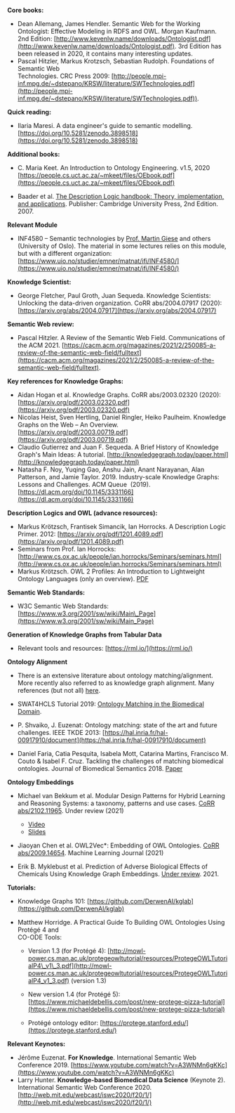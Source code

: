 **Core books:**  

*   Dean Allemang, James Hendler. Semantic Web for the Working Ontologist: Effective Modeling in RDFS and OWL. Morgan Kaufmann. 2nd Edition: [http://www.kevenlw.name/downloads/Ontologist.pdf](http://www.kevenlw.name/downloads/Ontologist.pdf). 3rd Edition has been released in 2020, it contains many interesting updates.
*   Pascal Hitzler, Markus Krotzsch, Sebastian Rudolph. Foundations of Semantic Web  
    Technologies. CRC Press 2009: [http://people.mpi-inf.mpg.de/~dstepano/KRSW/literature/SWTechnologies.pdf](http://people.mpi-inf.mpg.de/~dstepano/KRSW/literature/SWTechnologies.pdf)).
    

**Quick reading:**

*   Ilaria Maresi. A data engineer's guide to semantic modelling. [https://doi.org/10.5281/zenodo.3898518](https://doi.org/10.5281/zenodo.3898518)



**Additional books:**  

*   C. Maria Keet. An Introduction to Ontology Engineering. v1.5, 2020  
    [https://people.cs.uct.ac.za/~mkeet/files/OEbook.pdf](https://people.cs.uct.ac.za/~mkeet/files/OEbook.pdf)

*   Baader et al. [The Description Logic handbook: Theory, implementation, and applications](https://www.researchgate.net/publication/230745455_The_Description_Logic_Handbook_Theory_Implementation_and_Applications). Publisher: Cambridge University Press, 2nd Edition. 2007.

  


**Relevant Module**

*   INF4580 – Semantic technologies by [Prof. Martin Giese](https://www.mn.uio.no/ifi/english/people/aca/martingi/) and others (University of Oslo). The material in some lectures relies on this module, but with a different organization: [https://www.uio.no/studier/emner/matnat/ifi/INF4580/](https://www.uio.no/studier/emner/matnat/ifi/INF4580/)
  
  

**Knowledge Scientist:**  

*   George Fletcher, Paul Groth, Juan Sequeda. Knowledge Scientists: Unlocking the data-driven organization. CoRR abs/2004.07917 (2020): [https://arxiv.org/abs/2004.07917](https://arxiv.org/abs/2004.07917)  
      

 
**Semantic Web review:**  

*   Pascal Hitzler. A Review of the Semantic Web Field. Communications of the ACM 2021. [https://cacm.acm.org/magazines/2021/2/250085-a-review-of-the-semantic-web-field/fulltext](https://cacm.acm.org/magazines/2021/2/250085-a-review-of-the-semantic-web-field/fulltext). 
      

**Key references for Knowledge Graphs:**  

*   Aidan Hogan et al. Knowledge Graphs. CoRR abs/2003.02320 (2020): [https://arxiv.org/pdf/2003.02320.pdf](https://arxiv.org/pdf/2003.02320.pdf)
*   Nicolas Heist, Sven Hertling, Daniel Ringler, Heiko Paulheim. Knowledge Graphs on the Web – An Overview. [https://arxiv.org/pdf/2003.00719.pdf](https://arxiv.org/pdf/2003.00719.pdf)
*   Claudio Gutierrez and Juan F. Sequeda. A Brief History of Knowledge Graph's Main Ideas: A tutorial. [http://knowledgegraph.today/paper.html](http://knowledgegraph.today/paper.html)
*   Natasha F. Noy, Yuqing Gao, Anshu Jain, Anant Narayanan, Alan Patterson, and Jamie Taylor. 2019. Industry-scale Knowledge Graphs: Lessons and Challenges. ACM Queue  (2019). [https://dl.acm.org/doi/10.1145/3331166](https://dl.acm.org/doi/10.1145/3331166) 
      
    

**Description Logics and OWL (advance resources):**

*   Markus Krötzsch, Frantisek Simancik, Ian Horrocks. A Description Logic Primer. 2012: [https://arxiv.org/pdf/1201.4089.pdf](https://arxiv.org/pdf/1201.4089.pdf)
*   Seminars from Prof. Ian Horrocks: [http://www.cs.ox.ac.uk/people/ian.horrocks/Seminars/seminars.html](http://www.cs.ox.ac.uk/people/ian.horrocks/Seminars/seminars.html)      
*   Markus Krötzsch. OWL 2 Profiles: An Introduction to Lightweight Ontology Languages (only an overview). [PDF](https://citeseerx.ist.psu.edu/viewdoc/download?doi=10.1.1.649.1727&rep=rep1&type=pdf)


    

**Semantic Web Standards:**  

*   W3C Semantic Web Standards: [https://www.w3.org/2001/sw/wiki/Main\_Page](https://www.w3.org/2001/sw/wiki/Main_Page)  
        



**Generation of Knowledge Graphs from Tabular Data**

* Relevant tools and resources: [https://rml.io/](https://rml.io/)


**Ontology Alignment**
    
* There is an extensive literature about ontology matching/alignment. More recently also referred to as knowledge graph alignment. Many references (but not all) [here](http://ontologymatching.org/publications.html).

* SWAT4HCLS Tutorial 2019: [Ontology Matching in the Biomedical Domain](https://drive.google.com/file/d/1hg3CqTk-snO3hmdyPbcn1_mVk-VJ0Inj/view?usp=sharing).

* P. Shvaiko, J. Euzenat:  Ontology matching: state of the art and future challenges.  IEEE TKDE 2013: [https://hal.inria.fr/hal-00917910/document](https://hal.inria.fr/hal-00917910/document)

* Daniel Faria, Catia Pesquita, Isabela Mott, Catarina Martins, Francisco M. Couto & Isabel F. Cruz. Tackling the challenges of matching biomedical ontologies. Journal of Biomedical Semantics 2018. [Paper](https://jbiomedsem.biomedcentral.com/articles/10.1186/s13326-017-0170-9)


**Ontology Embeddings**

*   Michael van Bekkum et al. Modular Design Patterns for Hybrid Learning and Reasoning Systems: a taxonomy, patterns and use cases. [CoRR abs/2102.11965](https://arxiv.org/abs/2102.11965). Under review (2021)  
    *   [Video](https://www.youtube.com/watch?v=2uYC0UIbMp8)
    *   [Slides](https://www.slideshare.net/Frank.van.Harmelen/modular-design-patterns-for-systems-that-learn-and-reason-a-boxology)  
    
*   Jiaoyan Chen et al. OWL2Vec\*: Embedding of OWL Ontologies. [CoRR abs/2009.14654](https://arxiv.org/abs/2009.14654). Machine Learning Journal (2021)      
*   Erik B. Myklebust et al. Prediction of Adverse Biological Effects of Chemicals Using Knowledge Graph Embeddings. [Under review](http://www.semantic-web-journal.net/system/files/swj2658.pdf). 2021.


**Tutorials:**

*   Knowledge Graphs 101: [https://github.com/DerwenAI/kglab](https://github.com/DerwenAI/kglab)  
    
*   Matthew Horridge. A Practical Guide To Building OWL Ontologies Using Protégé 4 and  
    CO-ODE Tools:  
    *   Version 1.3 (for Protégé 4): [http://mowl-power.cs.man.ac.uk/protegeowltutorial/resources/ProtegeOWLTutorialP4\_v1\_3.pdf](http://mowl-power.cs.man.ac.uk/protegeowltutorial/resources/ProtegeOWLTutorialP4_v1_3.pdf) (version 1.3)

    *   New version 1.4 (for Protégé 5): [https://www.michaeldebellis.com/post/new-protege-pizza-tutorial](https://www.michaeldebellis.com/post/new-protege-pizza-tutorial)  
    
    *   Protégé ontology editor: [https://protege.stanford.edu/](https://protege.stanford.edu/)


**Relevant Keynotes:**

*   Jérôme Euzenat. **For Knowledge**. International Semantic Web Conference 2019. [https://www.youtube.com/watch?v=A3WNMn6gKKc](https://www.youtube.com/watch?v=A3WNMn6gKKc)
*   Larry Hunter. **Knowledge-based Biomedical Data Science** (Keynote 2).  International Semantic Web Conference 2020. [http://web.mit.edu/webcast/iswc2020/f20/1/](http://web.mit.edu/webcast/iswc2020/f20/1/)
